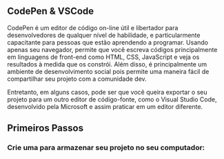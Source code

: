 ## CodePen & VSCode

CodePen é um editor de código on-line útil e libertador para desenvolvedores de qualquer nível de habilidade, e particularmente capacitante para pessoas que estão aprendendo a programar. Usando apenas seu navegador, permite que você escreva códigos principalmente em linguagens de front-end como HTML, CSS, JavaScript e veja os resultados à medida que os constrói.  Além disso, é principalmente um ambiente de desenvolvimento social pois permite uma maneira fácil de compartilhar seu projeto com a comunidade dev. 

Entretanto, em alguns casos, pode ser que você queira exportar o seu projeto para um outro editor de código-fonte, como o Visual Studio Code, desenvolvido pela Microsoft e assim praticar em um editor diferente. 

## Primeiros Passos

### Crie uma para armazenar seu projeto no seu computador:

